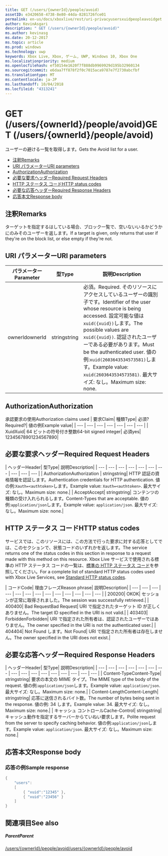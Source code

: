 ```yaml
---
title: GET (/users/{ownerId}/people/avoid)
assetID: e3420658-4738-8e80-44da-8281726fce01
permalink: en-us/docs/xboxlive/rest/uri-privacyusersxuidpeopleavoidget.html
author: KevinAsgari
description: " GET (/users/{ownerId}/people/avoid)"
ms.author: kevinasg
ms.date: 20-12-2017
ms.topic: article
ms.prod: windows
ms.technology: uwp
keywords: Xbox Live, Xbox, ゲーム, UWP, Windows 10, Xbox One
ms.localizationpriority: medium
ms.openlocfilehash: ef50154e1620f7f888db9969929d195b32960134
ms.sourcegitcommit: e6daa7ff878f2f0c7015aca9787e7f2730abcfbf
ms.translationtype: MT
ms.contentlocale: ja-JP
ms.lasthandoff: 10/04/2018
ms.locfileid: "4313241"
---
```

# <a name="get-usersowneridpeopleavoid"></a><span data-ttu-id="a4952-104">GET (/users/{ownerId}/people/avoid)</span><span class="sxs-lookup"><span data-stu-id="a4952-104">GET (/users/{ownerId}/people/avoid)</span></span>
<span data-ttu-id="a4952-105">ユーザーの避ける一覧を取得します。</span><span class="sxs-lookup"><span data-stu-id="a4952-105">Gets the Avoid list for a user.</span></span>

  * [<span data-ttu-id="a4952-106">注釈</span><span class="sxs-lookup"><span data-stu-id="a4952-106">Remarks</span></span>](#ID4EQ)
  * [<span data-ttu-id="a4952-107">URI パラメーター</span><span class="sxs-lookup"><span data-stu-id="a4952-107">URI parameters</span></span>](#ID4EZ)
  * [<span data-ttu-id="a4952-108">Authorization</span><span class="sxs-lookup"><span data-stu-id="a4952-108">Authorization</span></span>](#ID4EEB)
  * [<span data-ttu-id="a4952-109">必要な要求ヘッダー</span><span class="sxs-lookup"><span data-stu-id="a4952-109">Required Request Headers</span></span>](#ID4EJC)
  * [<span data-ttu-id="a4952-110">HTTP ステータス コード</span><span class="sxs-lookup"><span data-stu-id="a4952-110">HTTP status codes</span></span>](#ID4EYD)
  * [<span data-ttu-id="a4952-111">必要な応答ヘッダー</span><span class="sxs-lookup"><span data-stu-id="a4952-111">Required Response Headers</span></span>](#ID4E1F)
  * [<span data-ttu-id="a4952-112">応答本文</span><span class="sxs-lookup"><span data-stu-id="a4952-112">Response body</span></span>](#ID4ESH)

<a id="ID4EQ"></a>


## <a name="remarks"></a><span data-ttu-id="a4952-113">注釈</span><span class="sxs-lookup"><span data-stu-id="a4952-113">Remarks</span></span>

<span data-ttu-id="a4952-114">ターゲットを指定するはしている場合、ブロック一覧で、空いないいるかどうかにのみそのユーザーを返します。</span><span class="sxs-lookup"><span data-stu-id="a4952-114">If a target is given, only returns that user if they're on the block list, or else empty if they're not.</span></span>

<a id="ID4EZ"></a>


## <a name="uri-parameters"></a><span data-ttu-id="a4952-115">URI パラメーター</span><span class="sxs-lookup"><span data-stu-id="a4952-115">URI parameters</span></span>

| <span data-ttu-id="a4952-116">パラメーター</span><span class="sxs-lookup"><span data-stu-id="a4952-116">Parameter</span></span>| <span data-ttu-id="a4952-117">型</span><span class="sxs-lookup"><span data-stu-id="a4952-117">Type</span></span>| <span data-ttu-id="a4952-118">説明</span><span class="sxs-lookup"><span data-stu-id="a4952-118">Description</span></span>|
| --- | --- | --- |
| <span data-ttu-id="a4952-119">ownerId</span><span class="sxs-lookup"><span data-stu-id="a4952-119">ownerId</span></span>| <span data-ttu-id="a4952-120">string</span><span class="sxs-lookup"><span data-stu-id="a4952-120">string</span></span>| <span data-ttu-id="a4952-121">必須。</span><span class="sxs-lookup"><span data-stu-id="a4952-121">Required.</span></span> <span data-ttu-id="a4952-122">そのリソースにアクセスしているユーザーの識別子です。</span><span class="sxs-lookup"><span data-stu-id="a4952-122">Identifier of the user whose resource is being accessed.</span></span> <span data-ttu-id="a4952-123">設定可能な値は<code>xuid({xuid})</code>します。</span><span class="sxs-lookup"><span data-stu-id="a4952-123">The possible values are <code>xuid({xuid})</code>.</span></span> <span data-ttu-id="a4952-124">認証されたユーザーである必要があります。</span><span class="sxs-lookup"><span data-stu-id="a4952-124">Must be the authenticated user.</span></span> <span data-ttu-id="a4952-125">値の例:<code>xuid(2603643534573581)</code>します。</span><span class="sxs-lookup"><span data-stu-id="a4952-125">Example value: <code>xuid(2603643534573581)</code>.</span></span> <span data-ttu-id="a4952-126">最大サイズ: なし。</span><span class="sxs-lookup"><span data-stu-id="a4952-126">Maximum size: none.</span></span> |

<a id="ID4EEB"></a>


## <a name="authorization"></a><span data-ttu-id="a4952-127">Authorization</span><span class="sxs-lookup"><span data-stu-id="a4952-127">Authorization</span></span>

<span data-ttu-id="a4952-128">承認要求の使用</span><span class="sxs-lookup"><span data-stu-id="a4952-128">Authorization claims used</span></span> | <span data-ttu-id="a4952-129">要求</span><span class="sxs-lookup"><span data-stu-id="a4952-129">Claim</span></span>| <span data-ttu-id="a4952-130">種類</span><span class="sxs-lookup"><span data-stu-id="a4952-130">Type</span></span>| <span data-ttu-id="a4952-131">必須?</span><span class="sxs-lookup"><span data-stu-id="a4952-131">Required?</span></span>| <span data-ttu-id="a4952-132">値の例</span><span class="sxs-lookup"><span data-stu-id="a4952-132">Example value</span></span>|
| --- | --- | --- | --- | --- | --- | --- |
| <span data-ttu-id="a4952-133">Xuid</span><span class="sxs-lookup"><span data-stu-id="a4952-133">Xuid</span></span>| <span data-ttu-id="a4952-134">64 ビットの符号付き整数</span><span class="sxs-lookup"><span data-stu-id="a4952-134">64-bit signed integer</span></span>| <span data-ttu-id="a4952-135">必須</span><span class="sxs-lookup"><span data-stu-id="a4952-135">yes</span></span>| <span data-ttu-id="a4952-136">1234567890</span><span class="sxs-lookup"><span data-stu-id="a4952-136">1234567890</span></span>|

<a id="ID4EJC"></a>


## <a name="required-request-headers"></a><span data-ttu-id="a4952-137">必要な要求ヘッダー</span><span class="sxs-lookup"><span data-stu-id="a4952-137">Required Request Headers</span></span>

| <span data-ttu-id="a4952-138">ヘッダー</span><span class="sxs-lookup"><span data-stu-id="a4952-138">Header</span></span>| <span data-ttu-id="a4952-139">型</span><span class="sxs-lookup"><span data-stu-id="a4952-139">Type</span></span>| <span data-ttu-id="a4952-140">説明</span><span class="sxs-lookup"><span data-stu-id="a4952-140">Description</span></span>|
| --- | --- | --- | --- | --- | --- | --- | --- | --- | --- |
| <span data-ttu-id="a4952-141">Authorization</span><span class="sxs-lookup"><span data-stu-id="a4952-141">Authorization</span></span> | <span data-ttu-id="a4952-142">string</span><span class="sxs-lookup"><span data-stu-id="a4952-142">string</span></span>| <span data-ttu-id="a4952-143">HTTP 認証の資格情報を認証します。</span><span class="sxs-lookup"><span data-stu-id="a4952-143">Authentication credentials for HTTP authentication.</span></span> <span data-ttu-id="a4952-144">値の例:<code>Xauth=&lt;authtoken></code>します。</span><span class="sxs-lookup"><span data-stu-id="a4952-144">Example value: <code>Xauth=&lt;authtoken></code>.</span></span> <span data-ttu-id="a4952-145">最大サイズ: なし。</span><span class="sxs-lookup"><span data-stu-id="a4952-145">Maximum size: none.</span></span>|
| <span data-ttu-id="a4952-146">Accept</span><span class="sxs-lookup"><span data-stu-id="a4952-146">Accept</span></span>| <span data-ttu-id="a4952-147">string</span><span class="sxs-lookup"><span data-stu-id="a4952-147">string</span></span>| <span data-ttu-id="a4952-148">コンテンツの種類の受け入れられるします。</span><span class="sxs-lookup"><span data-stu-id="a4952-148">Content-Types that are acceptable.</span></span> <span data-ttu-id="a4952-149">値の例:<code>application/json</code>します。</span><span class="sxs-lookup"><span data-stu-id="a4952-149">Example value: <code>application/json</code>.</span></span> <span data-ttu-id="a4952-150">最大サイズ: なし。</span><span class="sxs-lookup"><span data-stu-id="a4952-150">Maximum size: none.</span></span>|

<a id="ID4EYD"></a>


## <a name="http-status-codes"></a><span data-ttu-id="a4952-151">HTTP ステータス コード</span><span class="sxs-lookup"><span data-stu-id="a4952-151">HTTP status codes</span></span>

<span data-ttu-id="a4952-152">サービスでは、このリソースには、この方法で行った要求に対する応答としてでは、このセクションで、状態コードのいずれかを返します。</span><span class="sxs-lookup"><span data-stu-id="a4952-152">The service returns one of the status codes in this section in response to a request made with this method on this resource.</span></span> <span data-ttu-id="a4952-153">Xbox Live サービスで使用される標準の HTTP ステータス コードの一覧は、[標準の HTTP ステータス コード](../../additional/httpstatuscodes.md)を参照してください。</span><span class="sxs-lookup"><span data-stu-id="a4952-153">For a complete list of standard HTTP status codes used with Xbox Live Services, see [Standard HTTP status codes](../../additional/httpstatuscodes.md).</span></span>

| <span data-ttu-id="a4952-154">コード</span><span class="sxs-lookup"><span data-stu-id="a4952-154">Code</span></span>| <span data-ttu-id="a4952-155">理由フレーズ</span><span class="sxs-lookup"><span data-stu-id="a4952-155">Reason phrase</span></span>| <span data-ttu-id="a4952-156">説明</span><span class="sxs-lookup"><span data-stu-id="a4952-156">Description</span></span>|
| --- | --- | --- | --- | --- | --- | --- | --- | --- | --- | --- | --- | --- |
| <span data-ttu-id="a4952-157">200</span><span class="sxs-lookup"><span data-stu-id="a4952-157">200</span></span>| <span data-ttu-id="a4952-158">OK</span><span class="sxs-lookup"><span data-stu-id="a4952-158">OK</span></span>| <span data-ttu-id="a4952-159">セッションが正常に取得されました。</span><span class="sxs-lookup"><span data-stu-id="a4952-159">The session was successfully retrieved.</span></span>|
| <span data-ttu-id="a4952-160">400</span><span class="sxs-lookup"><span data-stu-id="a4952-160">400</span></span>| <span data-ttu-id="a4952-161">Bad Request</span><span class="sxs-lookup"><span data-stu-id="a4952-161">Bad Request</span></span>| <span data-ttu-id="a4952-162">URI で指定されたターゲット ID が正しくありません。</span><span class="sxs-lookup"><span data-stu-id="a4952-162">The target ID specified in the URI is not valid.</span></span>|
| <span data-ttu-id="a4952-163">403</span><span class="sxs-lookup"><span data-stu-id="a4952-163">403</span></span>| <span data-ttu-id="a4952-164">Forbidden</span><span class="sxs-lookup"><span data-stu-id="a4952-164">Forbidden</span></span>| <span data-ttu-id="a4952-165">URI で指定された所有者は、認証されたユーザーではありません。</span><span class="sxs-lookup"><span data-stu-id="a4952-165">The owner specified in the URI is not the authenticated user.</span></span>|
| <span data-ttu-id="a4952-166">404</span><span class="sxs-lookup"><span data-stu-id="a4952-166">404</span></span>| <span data-ttu-id="a4952-167">Not Found します。</span><span class="sxs-lookup"><span data-stu-id="a4952-167">Not Found</span></span>| <span data-ttu-id="a4952-168">URI で指定された所有者は存在しません。</span><span class="sxs-lookup"><span data-stu-id="a4952-168">The owner specified in the URI does not exist.</span></span>|

<a id="ID4E1F"></a>


## <a name="required-response-headers"></a><span data-ttu-id="a4952-169">必要な応答ヘッダー</span><span class="sxs-lookup"><span data-stu-id="a4952-169">Required Response Headers</span></span>

| <span data-ttu-id="a4952-170">ヘッダー</span><span class="sxs-lookup"><span data-stu-id="a4952-170">Header</span></span>| <span data-ttu-id="a4952-171">型</span><span class="sxs-lookup"><span data-stu-id="a4952-171">Type</span></span>| <span data-ttu-id="a4952-172">説明</span><span class="sxs-lookup"><span data-stu-id="a4952-172">Description</span></span>|
| --- | --- | --- | --- | --- | --- | --- | --- | --- | --- | --- | --- | --- | --- | --- | --- |
| <span data-ttu-id="a4952-173">Content-Type</span><span class="sxs-lookup"><span data-stu-id="a4952-173">Content-Type</span></span>| <span data-ttu-id="a4952-174">string</span><span class="sxs-lookup"><span data-stu-id="a4952-174">string</span></span>| <span data-ttu-id="a4952-175">要求の本文の MIME タイプ。</span><span class="sxs-lookup"><span data-stu-id="a4952-175">The MIME type of the body of the request.</span></span> <span data-ttu-id="a4952-176">値の例:<code>application/json</code>します。</span><span class="sxs-lookup"><span data-stu-id="a4952-176">Example value: <code>application/json</code>.</span></span> <span data-ttu-id="a4952-177">最大サイズ: なし。</span><span class="sxs-lookup"><span data-stu-id="a4952-177">Maximum size: none.</span></span>|
| <span data-ttu-id="a4952-178">Content-Length</span><span class="sxs-lookup"><span data-stu-id="a4952-178">Content-Length</span></span>| <span data-ttu-id="a4952-179">string</span><span class="sxs-lookup"><span data-stu-id="a4952-179">string</span></span>| <span data-ttu-id="a4952-180">応答に送信されるバイト数。</span><span class="sxs-lookup"><span data-stu-id="a4952-180">The number of bytes being sent in the response.</span></span> <span data-ttu-id="a4952-181">値の例: 34 します。</span><span class="sxs-lookup"><span data-stu-id="a4952-181">Example value: 34.</span></span> <span data-ttu-id="a4952-182">最大サイズ: なし。</span><span class="sxs-lookup"><span data-stu-id="a4952-182">Maximum size: none.</span></span>|
| <span data-ttu-id="a4952-183">キャッシュ コントロール</span><span class="sxs-lookup"><span data-stu-id="a4952-183">Cache-Control</span></span>| <span data-ttu-id="a4952-184">string</span><span class="sxs-lookup"><span data-stu-id="a4952-184">string</span></span>| <span data-ttu-id="a4952-185">キャッシュ動作を指定するサーバーからていねい要求します。</span><span class="sxs-lookup"><span data-stu-id="a4952-185">Polite request from the server to specify caching behavior.</span></span> <span data-ttu-id="a4952-186">値の例:<code>application/json</code>します。</span><span class="sxs-lookup"><span data-stu-id="a4952-186">Example value: <code>application/json</code>.</span></span> <span data-ttu-id="a4952-187">最大サイズ: なし。</span><span class="sxs-lookup"><span data-stu-id="a4952-187">Maximum size: none.</span></span>|

<a id="ID4ESH"></a>


## <a name="response-body"></a><span data-ttu-id="a4952-188">応答本文</span><span class="sxs-lookup"><span data-stu-id="a4952-188">Response body</span></span>

<a id="ID4EYH"></a>


### <a name="sample-response"></a><span data-ttu-id="a4952-189">応答の例</span><span class="sxs-lookup"><span data-stu-id="a4952-189">Sample response</span></span>


```cpp
{
    "users":
    [
        { "xuid":"12345" },
        { "xuid":"23456" }
    ]
}

```


<a id="ID4EDAAC"></a>


## <a name="see-also"></a><span data-ttu-id="a4952-190">関連項目</span><span class="sxs-lookup"><span data-stu-id="a4952-190">See also</span></span>

<a id="ID4EFAAC"></a>


##### <a name="parent"></a><span data-ttu-id="a4952-191">Parent</span><span class="sxs-lookup"><span data-stu-id="a4952-191">Parent</span></span>

[<span data-ttu-id="a4952-192">/users/{ownerId}/people/avoid</span><span class="sxs-lookup"><span data-stu-id="a4952-192">/users/{ownerId}/people/avoid</span></span>](uri-privacyusersxuidpeopleavoid.md)
